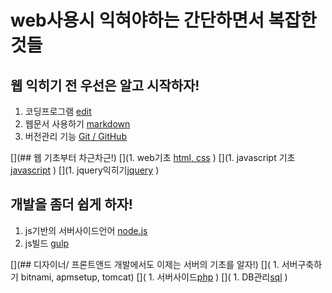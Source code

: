 # web사용시 익혀야하는 간단하면서 복잡한것들

## 웹 익히기 전 우선은 알고 시작하자!
1. 코딩프로그램 [edit](./edit_program/edit.md)  
1. 웹문서 사용하기 [markdown](./markdown/markdown.md) 
1. 버전관리 기능 [Git / GitHub](./git/git_github.md)  

[](## 웹 기초부터 차근차근!)
[](1. web기초 [html, css](./html/html.md) )
[](1. javascript 기초[javascript](./js/js.md) )
[](1. jquery익히기[jquery](./jquery/jquery.md) )

## 개발을 좀더 쉽게 하자!
1. js기반의 서버사이드언어 [node.js](./node/node.js.md)  
1. js빌드 [gulp](./gulp/gulp.md) 

[](## 디자이너/ 프론트앤드 개발에서도 이제는 서버의 기초를 알자!)
[]( 1. 서버구축하기[]() bitnami, apmsetup, tomcat)
[]( 1. 서버사이드[php](./php/php.md) )
[]( 1. DB관리[sql](./sql/sql.md) )
